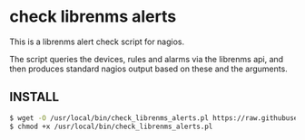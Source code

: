 # check librenms alerts

This is a librenms alert check script for nagios.

The script queries the devices, rules and alarms via the librenms api, and then produces standard nagios output based on these and the arguments.

## INSTALL
```bash
$ wget -O /usr/local/bin/check_librenms_alerts.pl https://raw.githubusercontent.com/neszt/check-librenms-alerts/master/check_librenms_alerts.pl
$ chmod +x /usr/local/bin/check_librenms_alerts.pl
```

